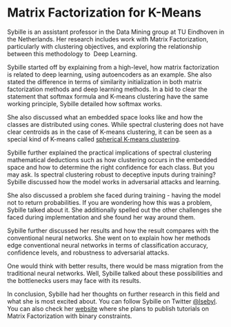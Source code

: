 # Matrix Factorization for K-Means
Sybille is an assistant professor in the Data Mining group at TU Eindhoven in the Netherlands. Her research includes work with Matrix Factorization, particularly with clustering objectives, and exploring the relationship between this methodology to  Deep Learning.

  

Sybille started off by explaining from a high-level, how matrix factorization is related to deep learning, using autoencoders as an example. She also stated the difference in terms of similarity initialization in both matrix factorization methods and deep learning methods. In a bid to clear the statement that softmax formula and K-means clustering have the same working principle, Sybille detailed how softmax works. 

  

She also discussed what an embedded space looks like and how the classes are distributed using cones. While spectral clustering does not have clear centroids as in the case of K-means clustering, it can be seen as a special kind of K-means called [spherical K-means clustering](https://www.jstatsoft.org/article/download/v050i10/633#:~:text=Spherical%20k%2Dmeans%20clustering%20is,representa%2D%20tions%20of%20the%20documents.). 

Sybille further explained the practical implications of spectral clustering mathematical deductions such as how clustering occurs in the embedded space and how to determine the right confidence for each class. But you may ask. Is spectral clustering robust to deceptive inputs during training? Sybille discussed how the model works in adversarial attacks and learning.

  

She also discussed a problem she faced during training - having the model not to return probabilities. If you are wondering how this was a problem, Sybille talked about it. She additionally spelled out the other challenges she faced during implementation and she found her way around them. 

  

Sybille further discussed her results and how the result compares with the conventional neural networks. She went on to explain how her methods edge conventional neural networks in terms of classification accuracy, confidence levels, and robustness to adversarial attacks. 

One would think with better results, there would be mass migration from the traditional neural networks. Well, Sybille talked about these possibilities and the bottlenecks users may face with its results.  

  
In conclusion, Sybille had her thoughts on further research in this field and what she is most excited about. You can follow Sybille on Twitter [@lsebyl](https://twitter.com/Ilsebyl). You can also check her [website](https://sibylse.github.io/ZeroShades/pubs/) where she plans to publish tutorials on Matrix Factorization with binary constraints.
